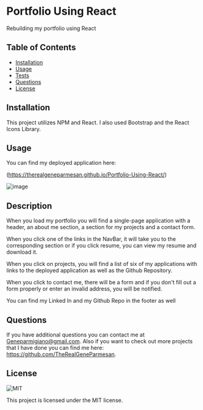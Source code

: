 # Portfolio Using React 

Rebuilding my portfolio using React

## Table of Contents

- [Installation](#installation)
- [Usage](#usage)
- [Tests](#tests)
- [Questions](#questions)
- [License](#license)

## Installation

This project utilizes NPM and React. I also used Bootstrap and the React Icons Library. 

## Usage

You can find my deployed application here:

(https://therealgeneparmesan.github.io/Portfolio-Using-React/)

![image](https://github.com/TheRealGeneParmesan/Portfolio-Using-React/assets/119083185/9cbcc1eb-632a-453a-9304-8b58d932237e)


## Description

When you load my portfolio you will find a single-page application with a header, an about me section, a section for my projects and a contact form. 

When you click one of the links in the NavBar, it will take you to the corresponding section or if you click resume, you can view my resume and download it. 

When you click on projects, you will find a list of six of my applications with links to the deployed application as well as the Github Repository.

When you click to contact me, there will be a form and if you don't fill out a form properly or enter an invalid address, you will be notified. 

You can find my Linked In and my Github Repo in the footer as well


## Questions

If you have additional questions you can contact me at Geneparmigiano@gmail.com. Also if you want to check out more projects that I have done you can find me here: https://github.com/TheRealGeneParmesan.

## License

![MIT](https://img.shields.io/badge/license-MIT-brightgreen)

This project is licensed under the MIT license.
